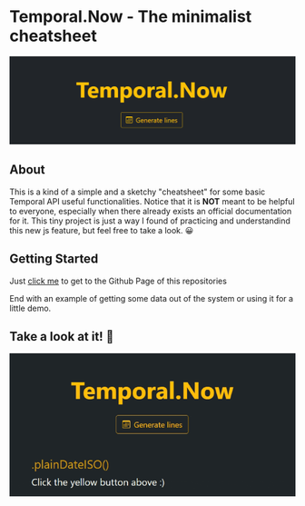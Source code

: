 # Temporal.Now - The minimalist cheatsheet

<img src="./preview.PNG" />

## About

This is a kind of a simple and a sketchy "cheatsheet" for some basic Temporal API useful functionalities.
Notice that it is **NOT** meant to be helpful to everyone, especially when there already exists an official documentation for it.
This tiny project is just a way I found of practicing and understandind this new js feature, but feel free to take a look. 😀

## Getting Started

Just [click me](https://gabrielrqueiroz.github.io/temporal.now/) to get to the Github Page of this repositories

End with an example of getting some data out of the system or using it for a little demo.

## Take a look at it! 👀

<img src="./animated-preview.gif" />
